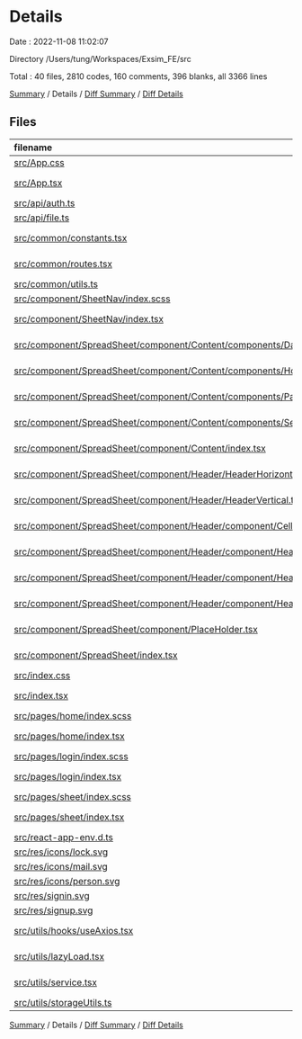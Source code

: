 # Details

Date : 2022-11-08 11:02:07

Directory /Users/tung/Workspaces/Exsim_FE/src

Total : 40 files,  2810 codes, 160 comments, 396 blanks, all 3366 lines

[Summary](results.md) / Details / [Diff Summary](diff.md) / [Diff Details](diff-details.md)

## Files
| filename | language | code | comment | blank | total |
| :--- | :--- | ---: | ---: | ---: | ---: |
| [src/App.css](/src/App.css) | CSS | 15 | 0 | 3 | 18 |
| [src/App.tsx](/src/App.tsx) | TypeScript React | 7 | 0 | 3 | 10 |
| [src/api/auth.ts](/src/api/auth.ts) | TypeScript | 49 | 29 | 9 | 87 |
| [src/api/file.ts](/src/api/file.ts) | TypeScript | 97 | 0 | 8 | 105 |
| [src/common/constants.tsx](/src/common/constants.tsx) | TypeScript React | 13 | 7 | 5 | 25 |
| [src/common/routes.tsx](/src/common/routes.tsx) | TypeScript React | 41 | 0 | 3 | 44 |
| [src/common/utils.ts](/src/common/utils.ts) | TypeScript | 33 | 0 | 5 | 38 |
| [src/component/SheetNav/index.scss](/src/component/SheetNav/index.scss) | SCSS | 30 | 0 | 5 | 35 |
| [src/component/SheetNav/index.tsx](/src/component/SheetNav/index.tsx) | TypeScript React | 24 | 0 | 3 | 27 |
| [src/component/SpreadSheet/component/Content/components/DataInput.tsx](/src/component/SpreadSheet/component/Content/components/DataInput.tsx) | TypeScript React | 90 | 0 | 16 | 106 |
| [src/component/SpreadSheet/component/Content/components/HorizontalPageContainer.tsx](/src/component/SpreadSheet/component/Content/components/HorizontalPageContainer.tsx) | TypeScript React | 54 | 9 | 9 | 72 |
| [src/component/SpreadSheet/component/Content/components/Page.tsx](/src/component/SpreadSheet/component/Content/components/Page.tsx) | TypeScript React | 147 | 9 | 14 | 170 |
| [src/component/SpreadSheet/component/Content/components/Selection.tsx](/src/component/SpreadSheet/component/Content/components/Selection.tsx) | TypeScript React | 172 | 3 | 16 | 191 |
| [src/component/SpreadSheet/component/Content/index.tsx](/src/component/SpreadSheet/component/Content/index.tsx) | TypeScript React | 203 | 4 | 44 | 251 |
| [src/component/SpreadSheet/component/Header/HeaderHorizontal.tsx](/src/component/SpreadSheet/component/Header/HeaderHorizontal.tsx) | TypeScript React | 43 | 6 | 12 | 61 |
| [src/component/SpreadSheet/component/Header/HeaderVertical.tsx](/src/component/SpreadSheet/component/Header/HeaderVertical.tsx) | TypeScript React | 45 | 3 | 12 | 60 |
| [src/component/SpreadSheet/component/Header/component/CellsContainer.tsx](/src/component/SpreadSheet/component/Header/component/CellsContainer.tsx) | TypeScript React | 51 | 3 | 5 | 59 |
| [src/component/SpreadSheet/component/Header/component/HeaderCell.tsx](/src/component/SpreadSheet/component/Header/component/HeaderCell.tsx) | TypeScript React | 65 | 0 | 11 | 76 |
| [src/component/SpreadSheet/component/Header/component/HeaderCorner.tsx](/src/component/SpreadSheet/component/Header/component/HeaderCorner.tsx) | TypeScript React | 20 | 0 | 4 | 24 |
| [src/component/SpreadSheet/component/Header/component/HeaderPage.tsx](/src/component/SpreadSheet/component/Header/component/HeaderPage.tsx) | TypeScript React | 32 | 0 | 4 | 36 |
| [src/component/SpreadSheet/component/PlaceHolder.tsx](/src/component/SpreadSheet/component/PlaceHolder.tsx) | TypeScript React | 20 | 0 | 4 | 24 |
| [src/component/SpreadSheet/index.tsx](/src/component/SpreadSheet/index.tsx) | TypeScript React | 181 | 33 | 32 | 246 |
| [src/index.css](/src/index.css) | CSS | 19 | 0 | 4 | 23 |
| [src/index.tsx](/src/index.tsx) | TypeScript React | 12 | 0 | 1 | 13 |
| [src/pages/home/index.scss](/src/pages/home/index.scss) | SCSS | 96 | 0 | 22 | 118 |
| [src/pages/home/index.tsx](/src/pages/home/index.tsx) | TypeScript React | 232 | 1 | 17 | 250 |
| [src/pages/login/index.scss](/src/pages/login/index.scss) | SCSS | 220 | 2 | 35 | 257 |
| [src/pages/login/index.tsx](/src/pages/login/index.tsx) | TypeScript React | 361 | 16 | 32 | 409 |
| [src/pages/sheet/index.scss](/src/pages/sheet/index.scss) | SCSS | 13 | 0 | 2 | 15 |
| [src/pages/sheet/index.tsx](/src/pages/sheet/index.tsx) | TypeScript React | 222 | 8 | 32 | 262 |
| [src/react-app-env.d.ts](/src/react-app-env.d.ts) | TypeScript | 0 | 1 | 1 | 2 |
| [src/res/icons/lock.svg](/src/res/icons/lock.svg) | XML | 12 | 1 | 1 | 14 |
| [src/res/icons/mail.svg](/src/res/icons/mail.svg) | XML | 12 | 1 | 1 | 14 |
| [src/res/icons/person.svg](/src/res/icons/person.svg) | XML | 11 | 1 | 1 | 13 |
| [src/res/signin.svg](/src/res/signin.svg) | XML | 1 | 0 | 0 | 1 |
| [src/res/signup.svg](/src/res/signup.svg) | XML | 1 | 0 | 0 | 1 |
| [src/utils/hooks/useAxios.tsx](/src/utils/hooks/useAxios.tsx) | TypeScript React | 47 | 2 | 6 | 55 |
| [src/utils/lazyLoad.tsx](/src/utils/lazyLoad.tsx) | TypeScript React | 39 | 0 | 2 | 41 |
| [src/utils/service.tsx](/src/utils/service.tsx) | TypeScript React | 68 | 1 | 7 | 76 |
| [src/utils/storageUtils.ts](/src/utils/storageUtils.ts) | TypeScript | 12 | 20 | 5 | 37 |

[Summary](results.md) / Details / [Diff Summary](diff.md) / [Diff Details](diff-details.md)